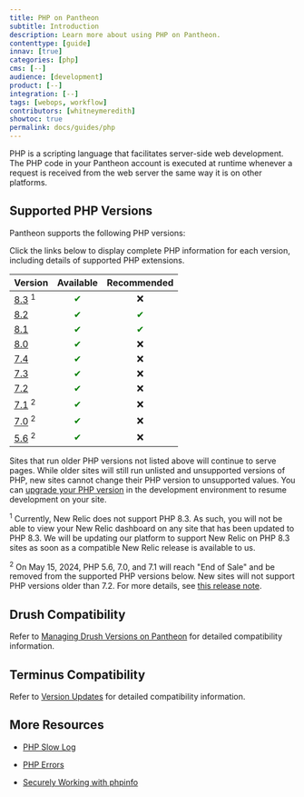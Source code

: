 ```yaml
---
title: PHP on Pantheon
subtitle: Introduction
description: Learn more about using PHP on Pantheon.
contenttype: [guide]
innav: [true]
categories: [php]
cms: [--]
audience: [development]
product: [--]
integration: [--]
tags: [webops, workflow]
contributors: [whitneymeredith]
showtoc: true
permalink: docs/guides/php
---
```


PHP is a scripting language that facilitates server-side web development. The PHP code in your Pantheon account is executed at runtime whenever a request is received from the web server the same way it is on other platforms.

## Supported PHP Versions

Pantheon supports the following PHP versions:

Click the links below to display complete PHP information for each version, including details of supported PHP extensions.

| Version                                          | Available   | Recommended |
| ------------------------------------------------ | :---------: | :---------: |
| [8.3](https://v83-php-info.pantheonsite.io/) <sup>1</sup>   | <span style="color:green">✔</span>         | ❌           |
| [8.2](https://v82-php-info.pantheonsite.io/)   | <span style="color:green">✔</span>         | <span style="color:green">✔</span>           |
| [8.1](https://v81-php-info.pantheonsite.io/)   | <span style="color:green">✔</span>         | <span style="color:green">✔</span>           |
| [8.0](https://v80-php-info.pantheonsite.io/) | <span style="color:green">✔</span>         | ❌          |
| [7.4](https://v74-php-info.pantheonsite.io/)     | <span style="color:green">✔</span>         | ❌          |
| [7.3](https://v73-php-info.pantheonsite.io/)     | <span style="color:green">✔</span>         | ❌           |
| [7.2](https://v72-php-info.pantheonsite.io/)     | <span style="color:green">✔</span>         | ❌           |
| [7.1](https://v71-php-info.pantheonsite.io/) <sup>2</sup>   | <span style="color:green">✔</span>          | ❌           |
| [7.0](https://v70-php-info.pantheonsite.io/) <sup>2</sup>   | <span style="color:green">✔</span>         | ❌           |
| [5.6](https://v56-php-info.pantheonsite.io/) <sup>2</sup>   | <span style="color:green">✔</span>         | ❌           |

Sites that run older PHP versions not listed above will continue to serve pages. While older sites will still run unlisted and unsupported versions of PHP, new sites cannot change their PHP version to unsupported values. You can [upgrade your PHP version](/guides/php/php-versions) in the development environment to resume development on your site.

<p><sup>1</sup> Currently, New Relic does not support PHP 8.3. As such, you will not be able to view your New Relic dashboard on any site that has been updated to PHP 8.3. We will be updating our platform to support New Relic on PHP 8.3 sites as soon as a compatible New Relic release is available to us.</p>

<p><sup>2</sup> On May 15, 2024, PHP 5.6, 7.0, and 7.1 will reach "End of Sale" and be removed from the supported PHP versions below. New sites will not support PHP versions older than 7.2. For more details, see <a href="/release-notes/2024/03/PHP-7-1-EOS">this release note</a>.</p>

## Drush Compatibility

Refer to [Managing Drush Versions on Pantheon](/guides/drush/drush-versions) for detailed compatibility information.

## Terminus Compatibility

Refer to [Version Updates](/terminus/updates#php-version-compatibility-matrix) for detailed compatibility information.

## More Resources

- [PHP Slow Log](/guides/php/php-slow-log)

- [PHP Errors](/guides/php/php-errors)

- [Securely Working with phpinfo](/guides/secure-development/phpinfo)
